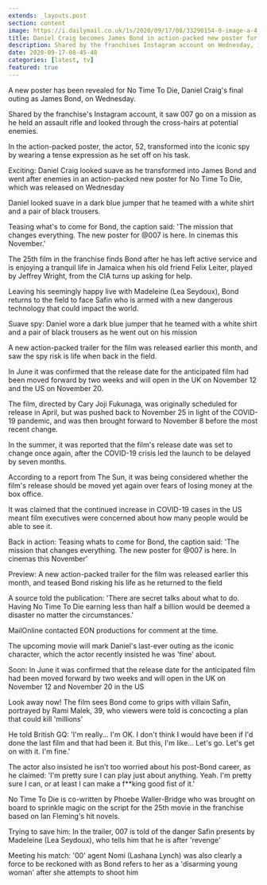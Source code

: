 ```yaml
---
extends: _layouts.post
section: content
image: https://i.dailymail.co.uk/1s/2020/09/17/08/33290154-0-image-a-4_1600326378272.jpg 
title: Daniel Craig becomes James Bond in action-packed new poster for No Time To Die 
description: Shared by the franchises Instagram account on Wednesday, it saw 007 go on a mission as he held an assault rifle and looked through the cross-hairs at potential enemies. 
date: 2020-09-17-08-45-48 
categories: [latest, tv] 
featured: true 
--- 
```

A new poster has been revealed for No Time To Die, Daniel Craig's final outing as James Bond, on Wednesday.

Shared by the franchise's Instagram account, it saw 007 go on a mission as he held an assault rifle and looked through the cross-hairs at potential enemies.

In the action-packed poster, the actor, 52, transformed into the iconic spy by wearing a tense expression as he set off on his task.

Exciting: Daniel Craig looked suave as he transformed into James Bond and went after enemies in an action-packed new poster for No Time To Die, which was released on Wednesday

Daniel looked suave in a dark blue jumper that he teamed with a white shirt and a pair of black trousers. 

Teasing what's to come for Bond, the caption said: 'The mission that changes everything. The new poster for @007 is here. In cinemas this November.'

The 25th film in the franchise finds Bond after he has left active service and is enjoying a tranquil life in Jamaica when his old friend Felix Leiter, played by Jeffrey Wright, from the CIA turns up asking for help. 

Leaving his seemingly happy live with Madeleine (Lea Seydoux), Bond returns to the field to face Safin who is armed with a new dangerous technology that could impact the world.

Suave spy: Daniel wore a dark blue jumper that he teamed with a white shirt and a pair of black trousers as he went out on his mission

A new action-packed trailer for the film was released earlier this month, and saw the spy risk is life when back in the field. 

In June it was confirmed that the release date for the anticipated film had been moved forward by two weeks and will open in the UK on November 12 and the US on November 20.

The film, directed by Cary Joji Fukunaga, was originally scheduled for release in April, but was pushed back to November 25 in light of the COVID-19 pandemic, and was then brought forward to November 8 before the most recent change.

In the summer, it was reported that the film's release date was set to change once again, after the COVID-19 crisis led the launch to be delayed by seven months.  

According to a report from The Sun, it was being considered whether the film's release should be moved yet again over fears of losing money at the box office.

It was claimed that the continued increase in COVID-19 cases in the US meant film executives were concerned about how many people would be able to see it.  

Back in action: Teasing whats to come for Bond, the caption said: 'The mission that changes everything. The new poster for @007 is here. In cinemas this November'

Preview: A new action-packed trailer for the film was released earlier this month, and teased Bond risking his life as he returned to the field

A source told the publication: 'There are secret talks about what to do. Having No Time To Die earning less than half a billion would be deemed a disaster no matter the circumstances.'

MailOnline contacted EON productions for comment at the time. 

The upcoming movie will mark Daniel's last-ever outing as the iconic character, which the actor recently insisted he was 'fine' about.

Soon: In June it was confirmed that the release date for the anticipated film had been moved forward by two weeks and will open in the UK on November 12 and November 20 in the US 

Look away now! The film sees Bond come to grips with villain Safin, portrayed by Rami Malek, 39, who viewers were told is concocting a plan that could kill 'millions' 

He told British GQ: 'I'm really... I'm OK. I don't think I would have been if I'd done the last film and that had been it. But this, I'm like... Let's go. Let's get on with it. I'm fine.'

The actor also insisted he isn't too worried about his post-Bond career, as he claimed: 'I'm pretty sure I can play just about anything. Yeah. I'm pretty sure I can, or at least I can make a f**king good fist of it.'

No Time To Die is co-written by Phoebe Waller-Bridge who was brought on board to sprinkle magic on the script for the 25th movie in the franchise based on Ian Fleming's hit novels.

Trying to save him: In the trailer, 007 is told of the danger Safin presents by Madeleine (Lea Seydoux), who tells him that he is after 'revenge'

Meeting his match: '00' agent Nomi (Lashana Lynch) was also clearly a force to be reckoned with as Bond refers to her as a 'disarming young woman' after she attempts to shoot him

